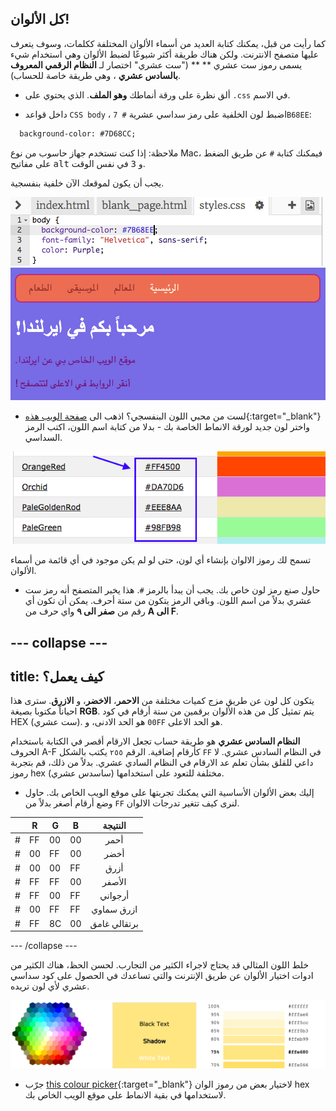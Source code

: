 ## كل الألوان!

كما رأيت من قبل، يمكنك كتابة العديد من أسماء الألوان المختلفة ككلمات، وسوف يتعرف عليها متصفح الانترنت. ولكن هناك طريقة أكثر شيوعًا لضبط الألوان وهي استخدام شيء يسمى رموز ست عشري ** ** ("ست عشري" اختصار لـ **النظام الرقمي المعروف بالسادس عشري** ، وهي طريقة خاصة للحساب).

+ ألق نظرة على ورقة أنماطك **وهو الملف**. الذي يحتوي على `.css` في الاسم.

+ داخل قواعد `CSS body` ، اضبط لون الخلفية على رمز سداسي عشرية `# 7B68EE`:

```html
  background-color: #7D68CC;
```

ملاحظة: إذا كنت تستخدم جهاز حاسوب من نوع Mac، فيمكنك كتابة `#` عن طريق الضغط على مفاتيح <kbd>alt</kbd> و <kbd>3</kbd> في نفس الوقت.

يجب أن يكون لموقعك الآن خلفية بنفسجية.

![](images/HexColourFirst.png) ![](images/HexColourFirstResult.png)

+ لست من محبي اللون البنفسجي؟ اذهب الى [صفحة الويب هذه](http://dojo.soy/html2-colors){:target="_blank"} واختر لون جديد لورقة الانماط الخاصة بك - بدلا من كتابة اسم اللون، اكتب الرمز السداسي. 

![](images/ColorNamesHex.png)

تسمح لك رموز الالوان بإنشاء أي لون، حتى لو لم يكن موجود في أي قائمة من أسماء الألوان.

+ حاول صنع رمز لون خاص بك. يجب أن يبدأ بالرمز `#`. هذا يخبر المتصفح أنه رمز ست عشري بدلاً من اسم اللون. وباقي الرمز يتكون من ستة أحرف. يمكن أن تكون أي رقم من **صفر الى ٩** واي حرف من **A الى F**.

--- collapse ---
---
title: كيف يعمل؟
---

يتكون كل لون عن طريق مزج كميات مختلفة من **الاحمر**، **الاخضر**، و **الازرق**. سترى هذا احياناً مكتوبا بصيغة **RGB**. يتم تمثيل كل من هذه الألوان برقمين من ستة أرقام في كود HEX (ست عشري). `00` هو الحد الادنى، و`FF` هو الحد الاعلى.

**النظام السادس عشري** هو طريقة حساب تجعل الارقام أقصر في الكتابة باستخدام الحروف A-F كأرقام إضافية. الرقم `٢٥٥` يكتب بالشكل `FF` في النظام السادس عشري. لا داعي للقلق بشأن تعلم عد الارقام في النظام السادي عشري. بدلاً من ذلك، قم بتجربة رموز hex (ساسدس عشري) مختلفة للتعود على استخدامها.

+ إليك بعض الألوان الأساسية التي يمكنك تجربتها على موقع الويب الخاص بك. حاول وضع أرقام أصغر بدلاً من `FF` لنرى كيف تتغير تدرجات الالوان.

|      | R  | G  | B  |   النتيجة    |
| ---- | -- | -- | -- |:------------:|
| \# | FF | 00 | 00 |     أحمر     |
| \# | 00 | FF | 00 |     أخضر     |
| \# | 00 | 00 | FF |     أزرق     |
| \# | FF | FF | 00 |    الأصفر    |
| \# | FF | 00 | FF |   أرجواني    |
| \# | 00 | FF | FF |  ازرق سماوي  |
| \# | FF | 8C | 00 | برتقالي غامق |

--- /collapse ---

خلط اللون المثالي قد يحتاج لاجراء الكثير من التجارب. لحسن الحظ، هناك الكثير من ادوات اختيار الألوان عن طريق الإنترنت والتي تساعدك في الحصول على كود سداسي عشري لأي لون تريده.

![](images/W3ColorPicker.png)

+ جرّب [this colour picker](http://dojo.soy/html2-color-picker){:target="_blank"} لاختيار بعض من رموز الوان hex لاستخدامها في بقية الانماط على موقع الويب الخاص بك.